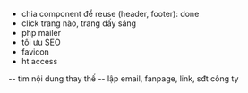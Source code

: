- chia component để reuse (header, footer): done
- click trang nào, trang đấy sáng
- php mailer
- tối ưu SEO
- favicon
- ht access

-- tìm nội dung thay thế
-- lập email, fanpage, link, sđt công ty
